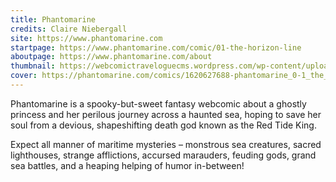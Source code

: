 ```yaml
---
title: Phantomarine
credits: Claire Niebergall
site: https://www.phantomarine.com
startpage: https://www.phantomarine.com/comic/01-the-horizon-line
aboutpage: https://www.phantomarine.com/about
thumbnail: https://webcomictraveloguecms.wordpress.com/wp-content/uploads/2024/02/hubbox_phantomarine.png
cover: https://phantomarine.com/comics/1620627688-phantomarine_0-1_the_horizon_line.jpg
---
```


Phantomarine is a spooky-but-sweet fantasy webcomic about a ghostly princess and her perilous journey across a haunted sea, hoping to save her soul from a devious, shapeshifting death god known as the Red Tide King.

Expect all manner of maritime mysteries – monstrous sea creatures, sacred lighthouses, strange afflictions, accursed marauders, feuding gods, grand sea battles, and a heaping helping of humor in-between!